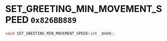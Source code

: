 # SET_GREETING_MIN_MOVEMENT_SPEED `0x826BB889`

```cpp
void SET_GREETING_MIN_MOVEMENT_SPEED(int _Unk0);
```